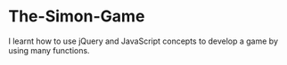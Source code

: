 # The-Simon-Game
I learnt how to use jQuery and JavaScript concepts to develop a game by using many functions.
